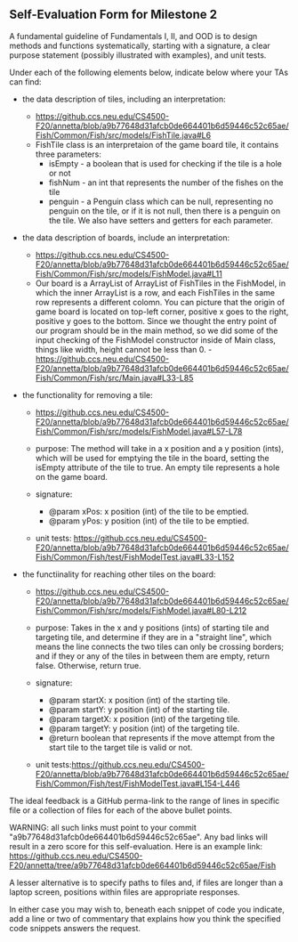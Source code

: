 ## Self-Evaluation Form for Milestone 2

A fundamental guideline of Fundamentals I, II, and OOD is to design
methods and functions systematically, starting with a signature, a
clear purpose statement (possibly illustrated with examples), and
unit tests.

Under each of the following elements below, indicate below where your
TAs can find:

- the data description of tiles, including an interpretation:
    - <https://github.ccs.neu.edu/CS4500-F20/annetta/blob/a9b77648d31afcb0de664401b6d59446c52c65ae/Fish/Common/Fish/src/models/FishTile.java#L6> 
    - FishTile class is an interpretaion of the game board tile, it contains three parameters: 
        - isEmpty - a boolean that is used for checking if the tile is a hole or not
        - fishNum - an int that represents the number of the fishes on the tile
        - penguin - a Penguin class which can be null, representing no penguin on the tile, or if it is not null, then there is a penguin on the tile. We also have setters and getters for each parameter.

- the data description of boards, include an interpretation:
    - <https://github.ccs.neu.edu/CS4500-F20/annetta/blob/a9b77648d31afcb0de664401b6d59446c52c65ae/Fish/Common/Fish/src/models/FishModel.java#L11> 
    - Our board is a ArrayList of ArrayList of FishTiles in the FishModel, in which the inner ArrayList is a row, and each FishTiles in the same row represents a different colomn. You can picture that the origin of game board is located on top-left corner, positive x goes to the right, positive y goes to the bottom. Since we thought the entry point of our program should be in the main method, so we did some of the input checking of the FishModel constructor inside of Main class, things like width, height cannot be less than 0. - <https://github.ccs.neu.edu/CS4500-F20/annetta/blob/a9b77648d31afcb0de664401b6d59446c52c65ae/Fish/Common/Fish/src/Main.java#L33-L85>

- the functionality for removing a tile:
   - <https://github.ccs.neu.edu/CS4500-F20/annetta/blob/a9b77648d31afcb0de664401b6d59446c52c65ae/Fish/Common/Fish/src/models/FishModel.java#L57-L78>
  - purpose: The method will take in a x position and a y position (ints), which will be used for emptying the tile in the board, setting the isEmpty attribute of the tile to true. An empty tile represents a hole on the game board.
  
  - signature: 
    - @param xPos: x position (int) of the tile to be emptied.
    - @param yPos: y position (int) of the tile to be emptied.
  
  - unit tests: <https://github.ccs.neu.edu/CS4500-F20/annetta/blob/a9b77648d31afcb0de664401b6d59446c52c65ae/Fish/Common/Fish/test/FishModelTest.java#L33-L152>

- the functiinality for reaching other tiles on the board:
    - <https://github.ccs.neu.edu/CS4500-F20/annetta/blob/a9b77648d31afcb0de664401b6d59446c52c65ae/Fish/Common/Fish/src/models/FishModel.java#L80-L212>
  - purpose: Takes in the x and y positions (ints) of starting tile and targeting tile, and determine if they are in a "straight line", which means the line connects the two tiles can only be crossing borders; and if they or any of the tiles in between them are empty, return false. Otherwise, return true.
  
  - signature: 
    - @param startX: x position (int) of the starting tile.
    - @param startY: y position (int) of the starting tile.
    - @param targetX: x position (int) of the targeting tile.
    - @param targetY: y position (int) of the targeting tile.
    - @return boolean that represents if the move attempt from the start tile to the target tile is valid or not.
  
  - unit tests:<https://github.ccs.neu.edu/CS4500-F20/annetta/blob/a9b77648d31afcb0de664401b6d59446c52c65ae/Fish/Common/Fish/test/FishModelTest.java#L154-L446>

The ideal feedback is a GitHub perma-link to the range of lines in specific
file or a collection of files for each of the above bullet points.

  WARNING: all such links must point to your commit "a9b77648d31afcb0de664401b6d59446c52c65ae".
  Any bad links will result in a zero score for this self-evaluation.
  Here is an example link:
    <https://github.ccs.neu.edu/CS4500-F20/annetta/tree/a9b77648d31afcb0de664401b6d59446c52c65ae/Fish>

A lesser alternative is to specify paths to files and, if files are
longer than a laptop screen, positions within files are appropriate
responses.

In either case you may wish to, beneath each snippet of code you
indicate, add a line or two of commentary that explains how you think
the specified code snippets answers the request.
